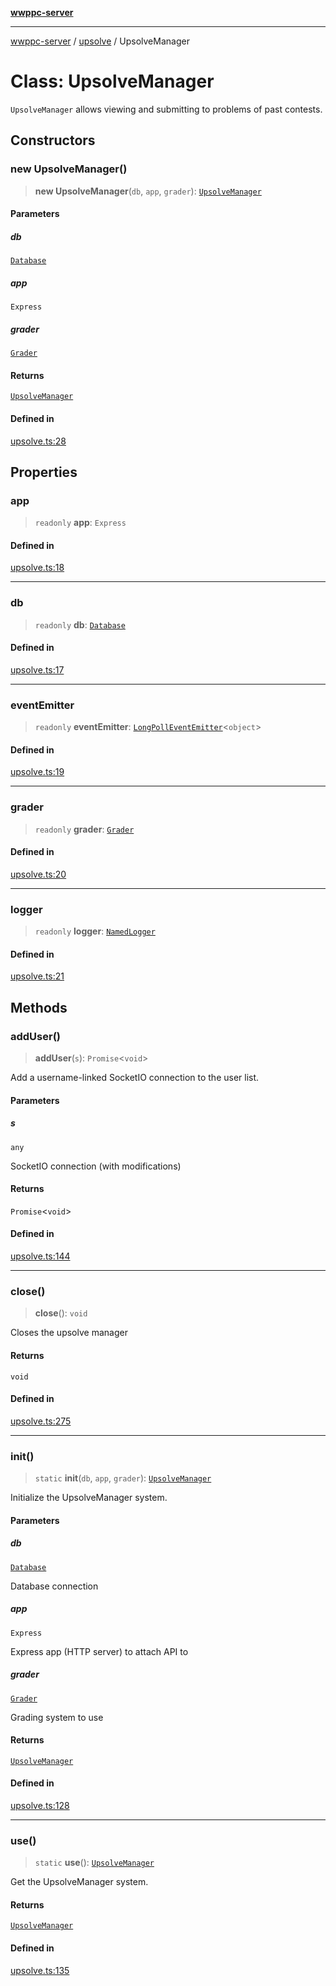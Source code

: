 [**wwppc-server**](../../README.md)

***

[wwppc-server](../../modules.md) / [upsolve](../README.md) / UpsolveManager

# Class: UpsolveManager

`UpsolveManager` allows viewing and submitting to problems of past contests.

## Constructors

### new UpsolveManager()

> **new UpsolveManager**(`db`, `app`, `grader`): [`UpsolveManager`](UpsolveManager.md)

#### Parameters

##### db

[`Database`](../../database/classes/Database.md)

##### app

`Express`

##### grader

[`Grader`](../../grader/classes/Grader.md)

#### Returns

[`UpsolveManager`](UpsolveManager.md)

#### Defined in

[upsolve.ts:28](https://github.com/WWPPC/WWPPC-server/blob/f21384f154c6e2184ddc59d99a3230ee362152e8/src/upsolve.ts#L28)

## Properties

### app

> `readonly` **app**: `Express`

#### Defined in

[upsolve.ts:18](https://github.com/WWPPC/WWPPC-server/blob/f21384f154c6e2184ddc59d99a3230ee362152e8/src/upsolve.ts#L18)

***

### db

> `readonly` **db**: [`Database`](../../database/classes/Database.md)

#### Defined in

[upsolve.ts:17](https://github.com/WWPPC/WWPPC-server/blob/f21384f154c6e2184ddc59d99a3230ee362152e8/src/upsolve.ts#L17)

***

### eventEmitter

> `readonly` **eventEmitter**: [`LongPollEventEmitter`](../../netUtil/classes/LongPollEventEmitter.md)\<`object`\>

#### Defined in

[upsolve.ts:19](https://github.com/WWPPC/WWPPC-server/blob/f21384f154c6e2184ddc59d99a3230ee362152e8/src/upsolve.ts#L19)

***

### grader

> `readonly` **grader**: [`Grader`](../../grader/classes/Grader.md)

#### Defined in

[upsolve.ts:20](https://github.com/WWPPC/WWPPC-server/blob/f21384f154c6e2184ddc59d99a3230ee362152e8/src/upsolve.ts#L20)

***

### logger

> `readonly` **logger**: [`NamedLogger`](../../log/classes/NamedLogger.md)

#### Defined in

[upsolve.ts:21](https://github.com/WWPPC/WWPPC-server/blob/f21384f154c6e2184ddc59d99a3230ee362152e8/src/upsolve.ts#L21)

## Methods

### addUser()

> **addUser**(`s`): `Promise`\<`void`\>

Add a username-linked SocketIO connection to the user list.

#### Parameters

##### s

`any`

SocketIO connection (with modifications)

#### Returns

`Promise`\<`void`\>

#### Defined in

[upsolve.ts:144](https://github.com/WWPPC/WWPPC-server/blob/f21384f154c6e2184ddc59d99a3230ee362152e8/src/upsolve.ts#L144)

***

### close()

> **close**(): `void`

Closes the upsolve manager

#### Returns

`void`

#### Defined in

[upsolve.ts:275](https://github.com/WWPPC/WWPPC-server/blob/f21384f154c6e2184ddc59d99a3230ee362152e8/src/upsolve.ts#L275)

***

### init()

> `static` **init**(`db`, `app`, `grader`): [`UpsolveManager`](UpsolveManager.md)

Initialize the UpsolveManager system.

#### Parameters

##### db

[`Database`](../../database/classes/Database.md)

Database connection

##### app

`Express`

Express app (HTTP server) to attach API to

##### grader

[`Grader`](../../grader/classes/Grader.md)

Grading system to use

#### Returns

[`UpsolveManager`](UpsolveManager.md)

#### Defined in

[upsolve.ts:128](https://github.com/WWPPC/WWPPC-server/blob/f21384f154c6e2184ddc59d99a3230ee362152e8/src/upsolve.ts#L128)

***

### use()

> `static` **use**(): [`UpsolveManager`](UpsolveManager.md)

Get the UpsolveManager system.

#### Returns

[`UpsolveManager`](UpsolveManager.md)

#### Defined in

[upsolve.ts:135](https://github.com/WWPPC/WWPPC-server/blob/f21384f154c6e2184ddc59d99a3230ee362152e8/src/upsolve.ts#L135)
